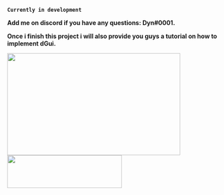 **`Currently in development`**

**Add me on discord if you have any questions: Dyn#0001.**

**Once i finish this project i will also provide you guys a tutorial on how to implement dGui.**

<img align="left" alt=" " width="400px" height="236px" src="https://cdn.discordapp.com/attachments/838890917841993789/950028367829286972/download.png" />
<img align="left" alt=" " width="265px" height="76px" src="https://cdn.discordapp.com/attachments/925979664214790196/949990301823565824/unknown.png" />
